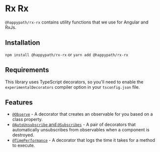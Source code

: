 # Rx Rx

`@happypath/rx-rx` contains utility functions that we use for Angular and RxJs.

## Installation

`npm install @happypath/rx-rx` or `yarn add @happypath/rx-rx`

## Requirements

This library uses TypeScript decorators, so you'll need to enable the `experimentalDecorators` compiler option in your `tsconfig.json` file.

## Features

- [`@Observe`](docs/observe.md) - A decorator that creates an observable for you based on a class property.
- [`@AutoUnsubscribe` and `@Subscribes`](docs/auto-unsubscribe.md) - A pair of decorators that automatically unsubscribes from observables when a component is destroyed.
- [`@TimePerformance`](docs/time-performance.md) - A decorator that logs the time it takes for a method to execute.
